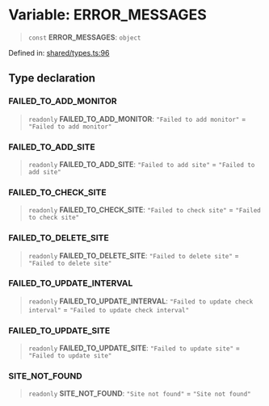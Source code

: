 # Variable: ERROR\_MESSAGES

> `const` **ERROR\_MESSAGES**: `object`

Defined in: [shared/types.ts:96](https://github.com/Nick2bad4u/Uptime-Watcher/blob/3cce0c3b352c8390536ca3c7399ece50a05faf18/shared/types.ts#L96)

## Type declaration

### FAILED\_TO\_ADD\_MONITOR

> `readonly` **FAILED\_TO\_ADD\_MONITOR**: `"Failed to add monitor"` = `"Failed to add monitor"`

### FAILED\_TO\_ADD\_SITE

> `readonly` **FAILED\_TO\_ADD\_SITE**: `"Failed to add site"` = `"Failed to add site"`

### FAILED\_TO\_CHECK\_SITE

> `readonly` **FAILED\_TO\_CHECK\_SITE**: `"Failed to check site"` = `"Failed to check site"`

### FAILED\_TO\_DELETE\_SITE

> `readonly` **FAILED\_TO\_DELETE\_SITE**: `"Failed to delete site"` = `"Failed to delete site"`

### FAILED\_TO\_UPDATE\_INTERVAL

> `readonly` **FAILED\_TO\_UPDATE\_INTERVAL**: `"Failed to update check interval"` = `"Failed to update check interval"`

### FAILED\_TO\_UPDATE\_SITE

> `readonly` **FAILED\_TO\_UPDATE\_SITE**: `"Failed to update site"` = `"Failed to update site"`

### SITE\_NOT\_FOUND

> `readonly` **SITE\_NOT\_FOUND**: `"Site not found"` = `"Site not found"`

